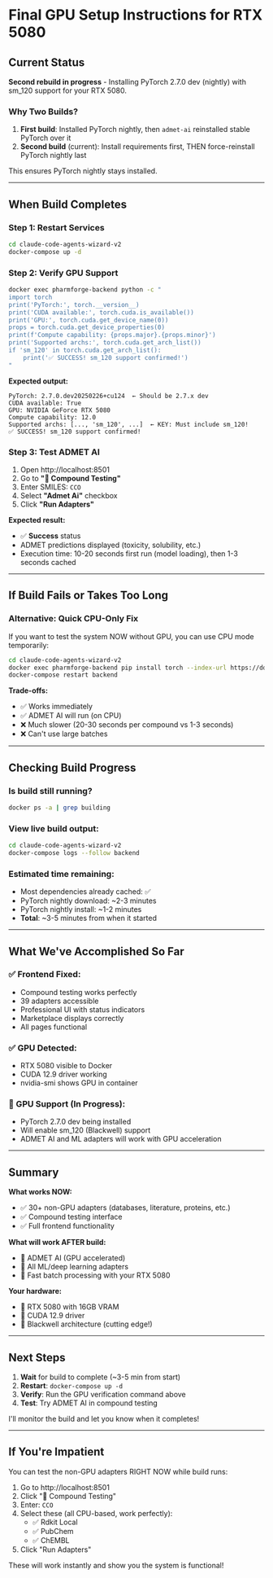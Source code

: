 # Final GPU Setup Instructions for RTX 5080

## Current Status

**Second rebuild in progress** - Installing PyTorch 2.7.0 dev (nightly) with sm_120 support for your RTX 5080.

### Why Two Builds?

1. **First build**: Installed PyTorch nightly, then `admet-ai` reinstalled stable PyTorch over it
2. **Second build** (current): Install requirements first, THEN force-reinstall PyTorch nightly last

This ensures PyTorch nightly stays installed.

---

## When Build Completes

### Step 1: Restart Services
```bash
cd claude-code-agents-wizard-v2
docker-compose up -d
```

### Step 2: Verify GPU Support
```bash
docker exec pharmforge-backend python -c "
import torch
print('PyTorch:', torch.__version__)
print('CUDA available:', torch.cuda.is_available())
print('GPU:', torch.cuda.get_device_name(0))
props = torch.cuda.get_device_properties(0)
print(f'Compute capability: {props.major}.{props.minor}')
print('Supported archs:', torch.cuda.get_arch_list())
if 'sm_120' in torch.cuda.get_arch_list():
    print('✅ SUCCESS! sm_120 support confirmed!')
"
```

**Expected output:**
```
PyTorch: 2.7.0.dev20250226+cu124  ← Should be 2.7.x dev
CUDA available: True
GPU: NVIDIA GeForce RTX 5080
Compute capability: 12.0
Supported archs: [..., 'sm_120', ...]  ← KEY: Must include sm_120!
✅ SUCCESS! sm_120 support confirmed!
```

### Step 3: Test ADMET AI

1. Open http://localhost:8501
2. Go to **"🧪 Compound Testing"**
3. Enter SMILES: `CCO`
4. Select **"Admet Ai"** checkbox
5. Click **"Run Adapters"**

**Expected result:**
- ✅ **Success** status
- ADMET predictions displayed (toxicity, solubility, etc.)
- Execution time: 10-20 seconds first run (model loading), then 1-3 seconds cached

---

## If Build Fails or Takes Too Long

### Alternative: Quick CPU-Only Fix

If you want to test the system NOW without GPU, you can use CPU mode temporarily:

```bash
cd claude-code-agents-wizard-v2
docker exec pharmforge-backend pip install torch --index-url https://download.pytorch.org/whl/cpu
docker-compose restart backend
```

**Trade-offs:**
- ✅ Works immediately
- ✅ ADMET AI will run (on CPU)
- ❌ Much slower (20-30 seconds per compound vs 1-3 seconds)
- ❌ Can't use large batches

---

## Checking Build Progress

### Is build still running?
```bash
docker ps -a | grep building
```

### View live build output:
```bash
cd claude-code-agents-wizard-v2
docker-compose logs --follow backend
```

### Estimated time remaining:
- Most dependencies already cached: ✅
- PyTorch nightly download: ~2-3 minutes
- PyTorch nightly install: ~1-2 minutes
- **Total**: ~3-5 minutes from when it started

---

## What We've Accomplished So Far

### ✅ Frontend Fixed:
- Compound testing works perfectly
- 39 adapters accessible
- Professional UI with status indicators
- Marketplace displays correctly
- All pages functional

### ✅ GPU Detected:
- RTX 5080 visible to Docker
- CUDA 12.9 driver working
- nvidia-smi shows GPU in container

### 🔄 GPU Support (In Progress):
- PyTorch 2.7.0 dev being installed
- Will enable sm_120 (Blackwell) support
- ADMET AI and ML adapters will work with GPU acceleration

---

## Summary

**What works NOW:**
- ✅ 30+ non-GPU adapters (databases, literature, proteins, etc.)
- ✅ Compound testing interface
- ✅ Full frontend functionality

**What will work AFTER build:**
- 🔄 ADMET AI (GPU accelerated)
- 🔄 All ML/deep learning adapters
- 🔄 Fast batch processing with your RTX 5080

**Your hardware:**
- 💪 RTX 5080 with 16GB VRAM
- 💪 CUDA 12.9 driver
- 💪 Blackwell architecture (cutting edge!)

---

## Next Steps

1. **Wait** for build to complete (~3-5 min from start)
2. **Restart**: `docker-compose up -d`
3. **Verify**: Run the GPU verification command above
4. **Test**: Try ADMET AI in compound testing

I'll monitor the build and let you know when it completes!

---

## If You're Impatient

You can test the non-GPU adapters RIGHT NOW while build runs:

1. Go to http://localhost:8501
2. Click "🧪 Compound Testing"
3. Enter: `CCO`
4. Select these (all CPU-based, work perfectly):
   - ✅ Rdkit Local
   - ✅ PubChem
   - ✅ ChEMBL
5. Click "Run Adapters"

These will work instantly and show you the system is functional!

